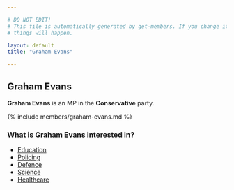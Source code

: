 ```yaml
---

# DO NOT EDIT!
# This file is automatically generated by get-members. If you change it, bad
# things will happen.

layout: default
title: "Graham Evans"

---
```


## Graham Evans

**Graham Evans** is an MP in the **Conservative** party.

{% include members/graham-evans.md %}

### What is Graham Evans interested in?


* [Education](/interests/education.html)
* [Policing](/interests/policing.html)
* [Defence](/interests/defence.html)
* [Science](/interests/science.html)
* [Healthcare](/interests/healthcare.html)
